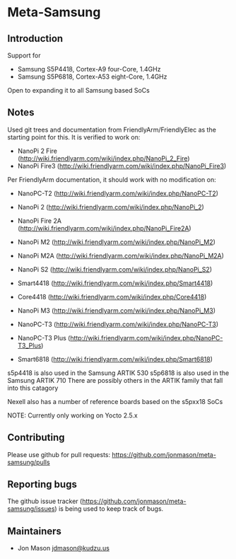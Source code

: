 Meta-Samsung
================================

Introduction
-------------------------
Support for
* Samsung S5P4418, Cortex-A9 four-Core, 1.4GHz
* Samsung S5P6818, Cortex-A53 eight-Core, 1.4GHz

Open to expanding it to all Samsung based SoCs


Notes
-------------------------
Used git trees and documentation from FriendlyArm/FriendlyElec as the starting point for this.  It is verified to work on:
* NanoPi 2 Fire (http://wiki.friendlyarm.com/wiki/index.php/NanoPi_2_Fire)
* NanoPi Fire3 (http://wiki.friendlyarm.com/wiki/index.php/NanoPi_Fire3)

Per FriendlyArm documentation, it should work with no modification on:
* NanoPC-T2 (http://wiki.friendlyarm.com/wiki/index.php/NanoPC-T2)
* NanoPi 2 (http://wiki.friendlyarm.com/wiki/index.php/NanoPi_2)
* NanoPi Fire 2A (http://wiki.friendlyarm.com/wiki/index.php/NanoPi_Fire2A)
* NanoPi M2 (http://wiki.friendlyarm.com/wiki/index.php/NanoPi_M2)
* NanoPi M2A (http://wiki.friendlyarm.com/wiki/index.php/NanoPi_M2A)
* NanoPi S2 (http://wiki.friendlyarm.com/wiki/index.php/NanoPi_S2)
* Smart4418 (http://wiki.friendlyarm.com/wiki/index.php/Smart4418)
* Core4418 (http://wiki.friendlyarm.com/wiki/index.php/Core4418)

* NanoPi M3 (http://wiki.friendlyarm.com/wiki/index.php/NanoPi_M3)
* NanoPC-T3 (http://wiki.friendlyarm.com/wiki/index.php/NanoPC-T3)
* NanoPC-T3 Plus (http://wiki.friendlyarm.com/wiki/index.php/NanoPC-T3_Plus)
* Smart6818 (http://wiki.friendlyarm.com/wiki/index.php/Smart6818)


s5p4418 is also used in the Samsung ARTIK 530
s5p6818 is also used in the Samsung ARTIK 710
There are possibly others in the ARTIK family that fall into this catagory


Nexell also has a number of reference boards based on the s5pxx18 SoCs


NOTE:  Currently only working on Yocto 2.5.x


Contributing
-------------------------

Please use github for pull requests: https://github.com/jonmason/meta-samsung/pulls


Reporting bugs
-------------------------

The github issue tracker (https://github.com/jonmason/meta-samsung/issues) is being used to keep track of bugs.


Maintainers
-------------------------

* Jon Mason <jdmason@kudzu.us>
